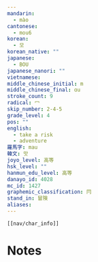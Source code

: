 ```yaml
---
mandarin:
  - mào
cantonese:
  - mou6
korean:
  - 모
korean_native: ""
japanese:
  - BOU
japanese_nanori: ""
vietnamese:
middle_chinese_initial: m
middle_chinese_final: ɑu
stroke_count: 9
radical: 冖
skip_number: 2-4-5
grade_level: 4
pos: ""
english:
  - take a risk
  - adventure
羅馬字: mau
韓文: 맛
joyo_level: 高等
hsk_level: ""
hanmun_edu_level: 高等
danayo_id: 4028
mc_id: 1427
graphemic_classification: 冃
stand_in: 冒険
aliases:
---
```

```meta-bind-embed
[[nav/char_info]]
```

# Notes
